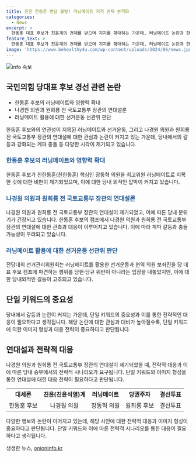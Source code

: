 ```yaml
---
title: 친윤 한동훈 면담 불발! 러닝메이트 저격 견제 본격화
categories:
  - News
excerpt: >
  한동훈 대표 후보가 친윤계의 견제를 받으며 지지를 확대하는 가운데, 러닝메이트 논란과 한홍준표 등과의 면담 불발이 파행되고 있다. 나경원 의원과 원희룡 전 국토교통부 장관의 연대설도 제기되며 당 내부 갈등이 고조되고 있다. 선거운동과 보좌진 파견에 대한 논란은 계속될 전망이며, 나경원 의원과 원희룡 전 장관의 연대 가능성도 언급되고 있다. 이양수 의원은 효과적인 전략을 통해 당내 대표 경선을 관전하고 있다는 입장을 밝혔다. 또한, 한전 후보의 결선투표에 대비해 연대를 통한 전략적인 행보를 예고했다.
feature_text: >
  한동훈 대표 후보가 친윤계의 견제를 받으며 지지를 확대하는 가운데, 러닝메이트 논란과 한홍준표 등과의 면담 불발이 파행되고 있다. 나경원 의원과 원희룡 전 국토교통부 장관의 연대설도 제기되며 당 내부 갈등이 고조되고 있다. 선거운동과 보좌진 파견에 대한 논란은 계속될 전망이며, 나경원 의원과 원희룡 전 장관의 연대 가능성도 언급되고 있다. 이양수 의원은 효과적인 전략을 통해 당내 대표 경선을 관전하고 있다는 입장을 밝혔다. 또한, 한전 후보의 결선투표에 대비해 연대를 통한 전략적인 행보를 예고했다.
image: 'https://www.behealthy4u.com/wp-content/uploads/2024/06/news.jpg'
---
```


<p><img src="https://www.behealthy4u.com/wp-content/uploads/2024/06/news.jpg" alt="info 속보" /></p>

<h2 data-ke-size="size26">국민의힘 당대표 후보 경선 관련 논란</h2>

<ul>
    <li>한동훈 후보의 러닝메이트와 영향력 확대</li>
    <li>나경원 의원과 원희룡 전 국토교통부 장관의 연대설론</li>
    <li>러닝메이트 활용에 대한 선거운동 선관위 판단</li>
</ul>

<p data-ke-size="size16">한동훈 후보와의 연관성이 지목된 러닝메이트와 선거운동, 그리고 나경원 의원과 원희룡 전 국토교통부 장관의 연대설에 대한 관심과 논란이 커지고 있는 가운데, 당내에서의 갈등과 강화되는 계파 충돌 등 다양한 시각이 제기되고 있습니다.</p>

<h3><b><span style="color: #1a5490;">한동훈 후보의 러닝메이트와 영향력 확대</span></b></h3>

<p data-ke-size="size16">한동훈 후보가 친한동훈(친한동훈) 핵심인 장동혁 의원을 최고위원 러닝메이트로 지목한 것에 대한 비판이 제기되었으며, 이에 대한 당내 외적인 압박이 커지고 있습니다.</p>

<h3><b><span style="color: #1a5490;">나경원 의원과 원희룡 전 국토교통부 장관의 연대설론</span></b></h3>

<p data-ke-size="size16">나경원 의원과 원희룡 전 국토교통부 장관의 연대설이 제기되었고, 이에 따른 당내 분위기가 긴장되고 있습니다. 한동훈 후보의 캠프에서 나경원 의원과 원희룡 전 국토교통부 장관의 연대설에 대한 관측과 대응이 이루어지고 있습니다. 이에 따라 계파 갈등과 충돌 가능성이 우려되고 있습니다.</p>

<h3><b><span style="color: #1a5490;">러닝메이트 활용에 대한 선거운동 선관위 판단</span></b></h3>

<p data-ke-size="size16">전당대회 선거관리위원회는 러닝메이트를 활용한 선거운동과 현역 의원 보좌진을 당 대표 후보 캠프에 파견하는 행위를 당헌·당규 위반이 아니라는 입장을 내놓았지만, 이에 대한 당내외적인 갈등이 고조되고 있습니다.</p>

<h2 data-ke-size="size26">단일 키워드의 중요성</h2>

<p data-ke-size="size16">당내에서 갈등과 논란이 커지는 가운데, 단일 키워드의 중요성과 이를 통한 전략적인 대응이 필요하다고 생각됩니다. 해당 논란에 대한 관심과 대비가 높아질수록, 단일 키워드에 의한 이미지 형성과 대응 전략이 중요하다고 판단됩니다.</p>

<h2 data-ke-size="size26">연대설과 전략적 대응</h2>

<p data-ke-size="size16">나경원 의원과 원희룡 전 국토교통부 장관의 연대설이 제기되었을 때, 전략적 대응과 이에 따른 당내 승부에서의 전략적 시나리오가 요구됩니다. 단일 키워드와 이미지 형성을 통한 연대설에 대한 대응 전략이 필요하다고 판단됩니다.</p>

<table>
    <tr>
        <td style="text-align: center; height: 17px;"><b>대세론</b></td>
        <td style="text-align: center; height: 17px;"><b>친윤(친윤석열)계</b></td>
        <td style="text-align: center; height: 17px;"><b>러닝메이트</b></td>
        <td style="text-align: center; height: 17px;"><b>당권주자</b></td>
        <td style="text-align: center; height: 17px;"><b>결선투표</b></td>
    </tr>
    <tr>
        <td style="text-align: center; height: 17px;">한동훈 후보</td>
        <td style="text-align: center; height: 17px;">나경원 의원</td>
        <td style="text-align: center; height: 17px;">장동혁 의원</td>
        <td style="text-align: center; height: 17px;">원희룡 후보</td>
        <td style="text-align: center; height: 17px;">결선투표</td>
    </tr>
</table>

<p data-ke-size="size16">다양한 행보와 논란이 이어지고 있는데, 해당 사안에 대한 전략적 대응과 이미지 형성이 중요하다고 판단됩니다. 단일 키워드와 이에 따른 전략적 시나리오를 통한 대응이 필요하다고 생각됩니다.</p>
생생한 뉴스, <a href="https://onioninfo.kr" rel="dofollow">onioninfo.kr</a>



